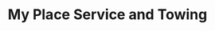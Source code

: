 ---
title: "My Place Service and Towing"
url: /milford/my-place-service-and-towing/
shop: Autowerkstatt
---